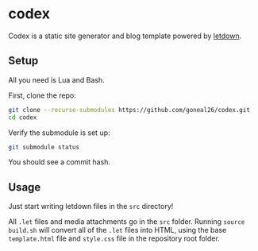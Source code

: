 # codex

Codex is a static site generator and blog template powered by 
[letdown](https://github.com/goneal26/letdown).

## Setup

All you need is Lua and Bash.

First, clone the repo:

```bash
git clone --recurse-submodules https://github.com/goneal26/codex.git
cd codex
```

Verify the submodule is set up:

```bash
git submodule status
```

You should see a commit hash.

## Usage

Just start writing letdown files in the `src` directory!

All `.let` files and media attachments go in the `src` folder. Running 
`source build.sh` will convert all of the `.let` files into HTML, using the 
base `template.html` file and `style.css` file in the repository root folder.

